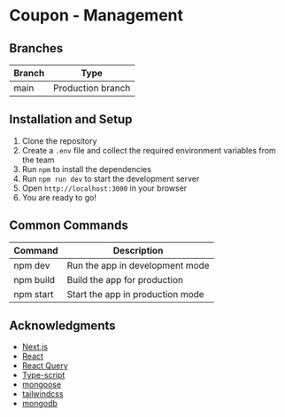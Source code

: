 # Coupon - Management

## Branches

| Branch | Type              |
| ------ | ----------------- |
| main   | Production branch |

## Installation and Setup

1. Clone the repository
2. Create a `.env` file and collect the required environment variables from the team
3. Run `npm` to install the dependencies
4. Run `npm run dev` to start the development server
5. Open `http://localhost:3000` in your browser
6. You are ready to go!

## Common Commands

| Command   | Description                      |
| --------- | -------------------------------- |
| npm dev   | Run the app in development mode  |
| npm build | Build the app for production     |
| npm start | Start the app in production mode |

## Acknowledgments

- [Next.js](https://nextjs.org/)
- [React](https://reactjs.org/)
- [React Query](https://react-query.tanstack.com/)
- [Type-script](https://www.typescriptlang.org/)
- [mongoose](https://mongoosejs.com/)
- [tailwindcss](https://tailwindcss.com/)
- [mongodb](https://www.mongodb.com/)
